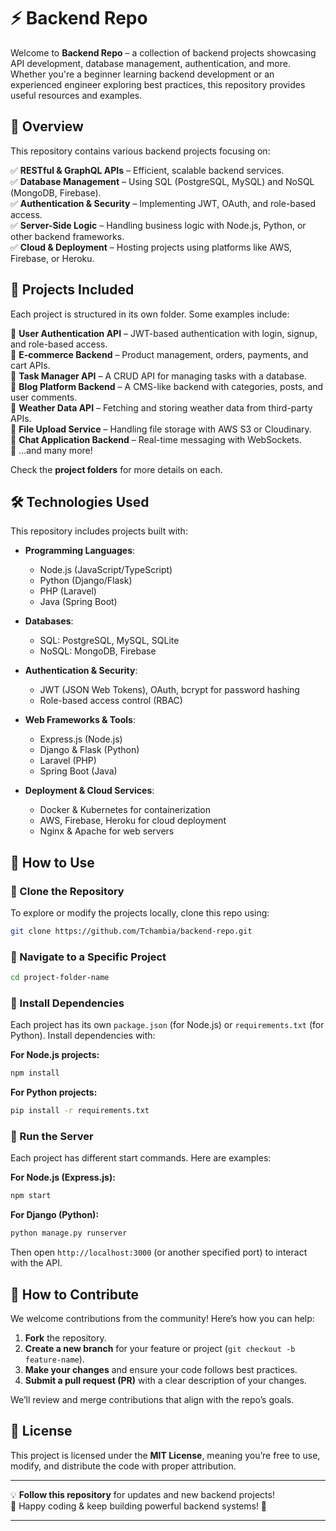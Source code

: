 # ⚡ Backend Repo  

Welcome to **Backend Repo** – a collection of backend projects showcasing API development, database management, authentication, and more. Whether you're a beginner learning backend development or an experienced engineer exploring best practices, this repository provides useful resources and examples.  

## 🚀 Overview  

This repository contains various backend projects focusing on:  

✅ **RESTful & GraphQL APIs** – Efficient, scalable backend services.  
✅ **Database Management** – Using SQL (PostgreSQL, MySQL) and NoSQL (MongoDB, Firebase).  
✅ **Authentication & Security** – Implementing JWT, OAuth, and role-based access.  
✅ **Server-Side Logic** – Handling business logic with Node.js, Python, or other backend frameworks.  
✅ **Cloud & Deployment** – Hosting projects using platforms like AWS, Firebase, or Heroku.  

## 📂 Projects Included  

Each project is structured in its own folder. Some examples include:  

📌 **User Authentication API** – JWT-based authentication with login, signup, and role-based access.  
📌 **E-commerce Backend** – Product management, orders, payments, and cart APIs.  
📌 **Task Manager API** – A CRUD API for managing tasks with a database.  
📌 **Blog Platform Backend** – A CMS-like backend with categories, posts, and user comments.  
📌 **Weather Data API** – Fetching and storing weather data from third-party APIs.  
📌 **File Upload Service** – Handling file storage with AWS S3 or Cloudinary.  
📌 **Chat Application Backend** – Real-time messaging with WebSockets.  
📌 ...and many more!  

Check the **project folders** for more details on each.  

## 🛠️ Technologies Used  

This repository includes projects built with:  

- **Programming Languages**:  
  - Node.js (JavaScript/TypeScript)  
  - Python (Django/Flask)  
  - PHP (Laravel)  
  - Java (Spring Boot)  

- **Databases**:  
  - SQL: PostgreSQL, MySQL, SQLite  
  - NoSQL: MongoDB, Firebase  

- **Authentication & Security**:  
  - JWT (JSON Web Tokens), OAuth, bcrypt for password hashing  
  - Role-based access control (RBAC)  

- **Web Frameworks & Tools**:  
  - Express.js (Node.js)  
  - Django & Flask (Python)  
  - Laravel (PHP)  
  - Spring Boot (Java)  

- **Deployment & Cloud Services**:  
  - Docker & Kubernetes for containerization  
  - AWS, Firebase, Heroku for cloud deployment  
  - Nginx & Apache for web servers  

## 🎯 How to Use  

### 🔹 Clone the Repository  

To explore or modify the projects locally, clone this repo using:  

```sh
git clone https://github.com/Tchambia/backend-repo.git
```

### 🔹 Navigate to a Specific Project  

```sh
cd project-folder-name
```

### 🔹 Install Dependencies  

Each project has its own `package.json` (for Node.js) or `requirements.txt` (for Python). Install dependencies with:  

**For Node.js projects:**  

```sh
npm install
```

**For Python projects:**  

```sh
pip install -r requirements.txt
```

### 🔹 Run the Server  

Each project has different start commands. Here are examples:  

**For Node.js (Express.js):**  

```sh
npm start
```

**For Django (Python):**  

```sh
python manage.py runserver
```

Then open `http://localhost:3000` (or another specified port) to interact with the API.  

## 🤝 How to Contribute  

We welcome contributions from the community! Here’s how you can help:  

1. **Fork** the repository.  
2. **Create a new branch** for your feature or project (`git checkout -b feature-name`).  
3. **Make your changes** and ensure your code follows best practices.  
4. **Submit a pull request (PR)** with a clear description of your changes.  

We’ll review and merge contributions that align with the repo’s goals.  

## 📜 License  

This project is licensed under the **MIT License**, meaning you’re free to use, modify, and distribute the code with proper attribution.  

---

💡 **Follow this repository** for updates and new backend projects!  
🎉 Happy coding & keep building powerful backend systems! 🚀  

---
